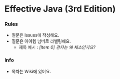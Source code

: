 # Effective Java (3rd Edition)

### Rules
- 질문은 Issues에 작성해요.
- 질문은 아이템 넘버로 라벨링해요.
  - 제목 예시 : _[Item 0] 감자는 왜 채소인가요?_

### Info
- 목차는 Wiki에 있어요.
